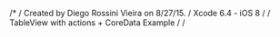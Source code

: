 /*
/ Created by Diego Rossini Vieira on 8/27/15.
/ Xcode 6.4 - iOS 8
/
/ TableView with actions + CoreData Example
/
/
